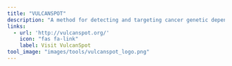 ```yaml
---
title: "VULCANSPOT"
description: "A method for detecting and targeting cancer genetic dependencies."
links:
  - url: 'http://vulcanspot.org/'
    icon: "fas fa-link"
    label: Visit VulcanSpot
tool_image: "images/tools/vulcanspot_logo.png"
---
```


